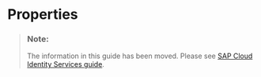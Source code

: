<!-- loioca9c2bc5ffee4b6f83b47544264c80eb -->

# Properties

> ### Note:  
> The information in this guide has been moved. Please see [SAP Cloud Identity Services guide](https://help.sap.com/docs/cloud-identity-services/cloud-identity-services/landing-page?version=Cloud).

